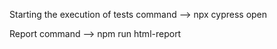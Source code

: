 Starting the execution of tests command --> npx cypress open

Report command --> npm run html-report
